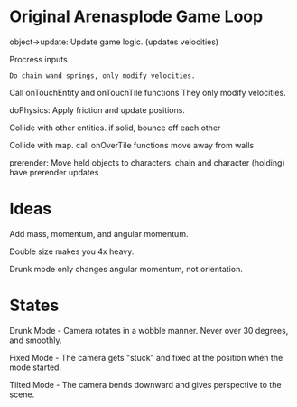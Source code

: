 # Original Arenasplode Game Loop

object->update: Update game logic. (updates velocities)

Procress inputs

	Do chain wand springs, only modify velocities.

Call onTouchEntity and onTouchTile functions
	They only modify velocities.

doPhysics: Apply friction and update positions.

Collide with other entities.
	if solid, bounce off each other

Collide with map.
	call onOverTile functions
	move away from walls

prerender: Move held objects to characters.
	chain and character (holding) have prerender updates

# Ideas

Add mass, momentum, and angular momentum.

Double size makes you 4x heavy.

Drunk mode only changes angular momentum, not orientation.

# States

Drunk Mode - Camera rotates in a wobble manner. Never over 30 degrees, and smoothly.

Fixed Mode - The camera gets "stuck" and fixed at the position when the mode started.

Tilted Mode - The camera bends downward and gives perspective to the scene.

